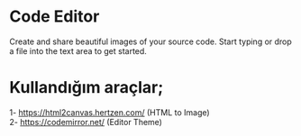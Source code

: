 # Code Editor
Create and share beautiful images of your source code. Start typing or drop a file into the text area to get started.

# Kullandığım araçlar;
1- https://html2canvas.hertzen.com/ (HTML to Image)\
2- https://codemirror.net/ (Editor Theme)

